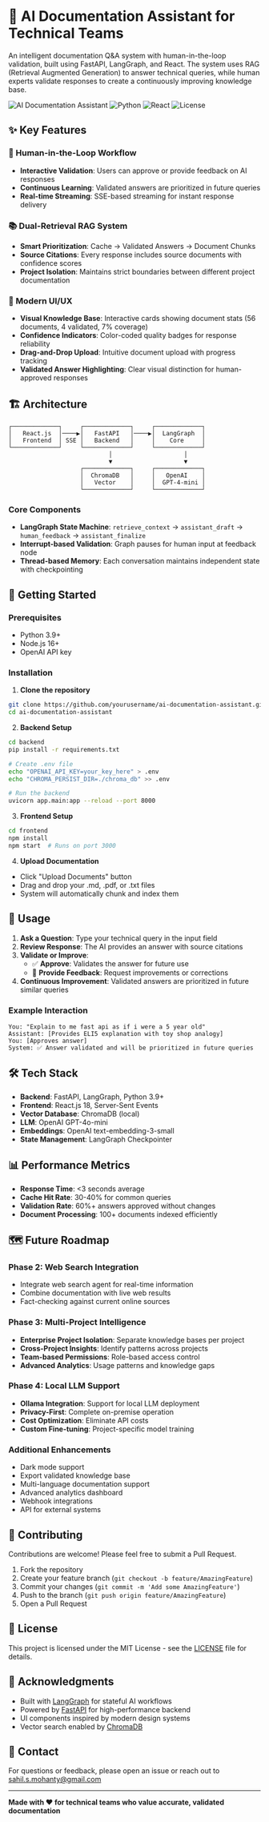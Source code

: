 # 🤖 AI Documentation Assistant for Technical Teams

An intelligent documentation Q&A system with human-in-the-loop validation, built using FastAPI, LangGraph, and React. The system uses RAG (Retrieval Augmented Generation) to answer technical queries, while human experts validate responses to create a continuously improving knowledge base.

![AI Documentation Assistant](https://img.shields.io/badge/version-1.0.0-blue.svg)
![Python](https://img.shields.io/badge/python-3.9+-green.svg)
![React](https://img.shields.io/badge/react-18.0+-cyan.svg)
![License](https://img.shields.io/badge/license-MIT-purple.svg)

## ✨ Key Features

### 🔄 Human-in-the-Loop Workflow
- **Interactive Validation**: Users can approve or provide feedback on AI responses
- **Continuous Learning**: Validated answers are prioritized in future queries
- **Real-time Streaming**: SSE-based streaming for instant response delivery

### 📚 Dual-Retrieval RAG System
- **Smart Prioritization**: Cache → Validated Answers → Document Chunks
- **Source Citations**: Every response includes source documents with confidence scores
- **Project Isolation**: Maintains strict boundaries between different project documentation

### 🎨 Modern UI/UX
- **Visual Knowledge Base**: Interactive cards showing document stats (56 documents, 4 validated, 7% coverage)
- **Confidence Indicators**: Color-coded quality badges for response reliability
- **Drag-and-Drop Upload**: Intuitive document upload with progress tracking
- **Validated Answer Highlighting**: Clear visual distinction for human-approved responses

## 🏗️ Architecture

```
┌─────────────┐     ┌─────────────┐     ┌─────────────┐
│   React.js  │────▶│   FastAPI   │────▶│  LangGraph  │
│   Frontend  │ SSE │   Backend   │     │    Core     │
└─────────────┘     └─────────────┘     └─────────────┘
                            │                    │
                            ▼                    ▼
                    ┌─────────────┐     ┌─────────────┐
                    │  ChromaDB   │     │   OpenAI    │
                    │   Vector    │     │  GPT-4-mini │
                    └─────────────┘     └─────────────┘
```

### Core Components
- **LangGraph State Machine**: `retrieve_context` → `assistant_draft` → `human_feedback` → `assistant_finalize`
- **Interrupt-based Validation**: Graph pauses for human input at feedback node
- **Thread-based Memory**: Each conversation maintains independent state with checkpointing

## 🚀 Getting Started

### Prerequisites
- Python 3.9+
- Node.js 16+
- OpenAI API key

### Installation

1. **Clone the repository**
```bash
git clone https://github.com/yourusername/ai-documentation-assistant.git
cd ai-documentation-assistant
```

2. **Backend Setup**
```bash
cd backend
pip install -r requirements.txt

# Create .env file
echo "OPENAI_API_KEY=your_key_here" > .env
echo "CHROMA_PERSIST_DIR=./chroma_db" >> .env

# Run the backend
uvicorn app.main:app --reload --port 8000
```

3. **Frontend Setup**
```bash
cd frontend
npm install
npm start  # Runs on port 3000
```

4. **Upload Documentation**
- Click "Upload Documents" button
- Drag and drop your .md, .pdf, or .txt files
- System will automatically chunk and index them

## 📖 Usage

1. **Ask a Question**: Type your technical query in the input field
2. **Review Response**: The AI provides an answer with source citations
3. **Validate or Improve**:
   - ✅ **Approve**: Validates the answer for future use
   - 💬 **Provide Feedback**: Request improvements or corrections
4. **Continuous Improvement**: Validated answers are prioritized in future similar queries

### Example Interaction
```
You: "Explain to me fast api as if i were a 5 year old"
Assistant: [Provides ELI5 explanation with toy shop analogy]
You: [Approves answer]
System: ✅ Answer validated and will be prioritized in future queries
```

## 🛠️ Tech Stack

- **Backend**: FastAPI, LangGraph, Python 3.9+
- **Frontend**: React.js 18, Server-Sent Events
- **Vector Database**: ChromaDB (local)
- **LLM**: OpenAI GPT-4o-mini
- **Embeddings**: OpenAI text-embedding-3-small
- **State Management**: LangGraph Checkpointer

## 📊 Performance Metrics

- **Response Time**: <3 seconds average
- **Cache Hit Rate**: 30-40% for common queries
- **Validation Rate**: 60%+ answers approved without changes
- **Document Processing**: 100+ documents indexed efficiently

## 🗺️ Future Roadmap

### Phase 2: Web Search Integration
- Integrate web search agent for real-time information
- Combine documentation with live web results
- Fact-checking against current online sources

### Phase 3: Multi-Project Intelligence
- **Enterprise Project Isolation**: Separate knowledge bases per project
- **Cross-Project Insights**: Identify patterns across projects
- **Team-based Permissions**: Role-based access control
- **Advanced Analytics**: Usage patterns and knowledge gaps

### Phase 4: Local LLM Support
- **Ollama Integration**: Support for local LLM deployment
- **Privacy-First**: Complete on-premise operation
- **Cost Optimization**: Eliminate API costs
- **Custom Fine-tuning**: Project-specific model training

### Additional Enhancements
- Dark mode support
- Export validated knowledge base
- Multi-language documentation support
- Advanced analytics dashboard
- Webhook integrations
- API for external systems

## 🤝 Contributing

Contributions are welcome! Please feel free to submit a Pull Request.

1. Fork the repository
2. Create your feature branch (`git checkout -b feature/AmazingFeature`)
3. Commit your changes (`git commit -m 'Add some AmazingFeature'`)
4. Push to the branch (`git push origin feature/AmazingFeature`)
5. Open a Pull Request

## 📝 License

This project is licensed under the MIT License - see the [LICENSE](LICENSE) file for details.

## 🙏 Acknowledgments

- Built with [LangGraph](https://github.com/langchain-ai/langgraph) for stateful AI workflows
- Powered by [FastAPI](https://fastapi.tiangolo.com/) for high-performance backend
- UI components inspired by modern design systems
- Vector search enabled by [ChromaDB](https://www.trychroma.com/)

## 📧 Contact

For questions or feedback, please open an issue or reach out to sahil.s.mohanty@gmail.com

---

**Made with ❤️ for technical teams who value accurate, validated documentation**